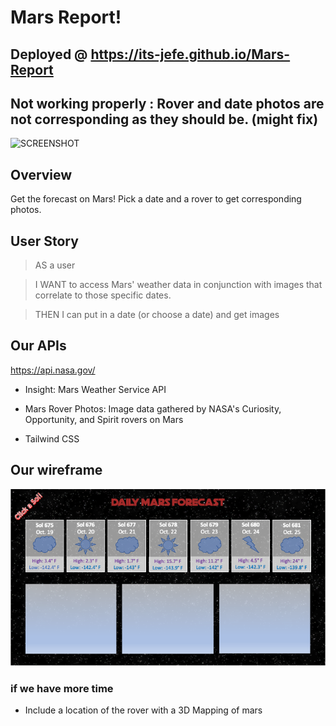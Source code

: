 # Mars Report!

## Deployed @ https://its-jefe.github.io/Mars-Report

## Not working properly : Rover and date photos are not corresponding as they should be. (might fix)

![SCREENSHOT](./assets/images/ScreenShot.png)

## Overview
Get the forecast on Mars! 
Pick a date and a rover to get corresponding photos.

## User Story
>AS a user 

>I WANT to access Mars' weather data in conjunction with images that correlate to those specific dates.

>THEN I can put in a date (or choose a date) and get images

## Our APIs
https://api.nasa.gov/
* Insight: Mars Weather Service API
  
* Mars Rover Photos: Image data gathered by NASA's Curiosity, Opportunity, and Spirit rovers on Mars
  
* Tailwind CSS


## Our wireframe 

![DAILY MARS FORECAST](./assets/images/Mockup.png)

### if we have more time
- Include a location of the rover with a 3D Mapping of mars 
